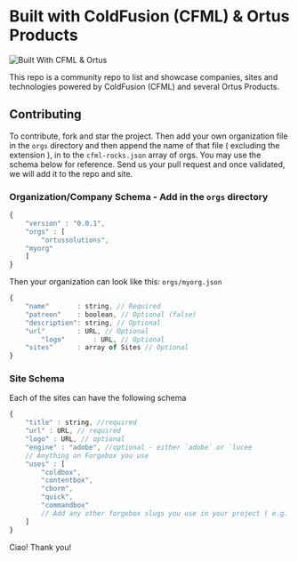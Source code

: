 # Built with ColdFusion (CFML) & Ortus Products

![Built With CFML & Ortus](https://github.com/Ortus-Solutions/built-with-cfml-box/blob/master/images/built-with-cfml-ortus-square-small.png?raw=true)

This repo is a community repo to list and showcase companies, sites and technologies powered by ColdFusion (CFML) and several Ortus Products.

## Contributing

To contribute, fork and star the project.  Then add your own organization file in the `orgs` directory and then append the name of that file ( excluding the extension ), in to the `cfml-rocks.json` array of orgs. You may use the schema below for reference. Send us your pull request and once validated, we will add it to the repo and site.

### Organization/Company Schema - Add in the `orgs` directory

```js
{
    "version" : "0.0.1",
    "orgs" : [
        "ortussolutions",
	"myorg"
    ]
}
```

Then your organization can look like this: `orgs/myorg.json`

```js
{
	"name"       : string, // Required
	"patreon"    : boolean, // Optional (false)
	"description": string, // Optional
	"url"        : URL, // Optional
    	"logo"       : URL, // Optional
	"sites"      : array of Sites // Optional
}
```

### Site Schema

Each of the sites can have the following schema

```js
{
    "title" : string, //required
    "url" : URL, // required
    "logo" : URL, // optional
    "engine" : "adobe", //optional - either `adobe` or `lucee
    // Anything on Forgebox you use
    "uses" : [
        "coldbox",
        "contentbox",
        "cborm",
        "quick",
        "commandbox"
        // Add any other forgebox slugs you use in your project ( e.g. `quick`, `cbelasticsearch`, `cbsecurity` )
    ]
}
```

Ciao!  Thank you!

